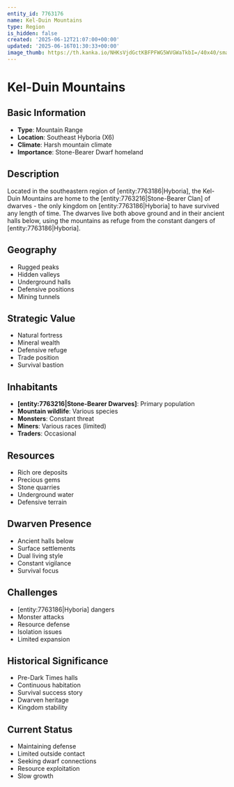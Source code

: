 ```yaml
---
entity_id: 7763176
name: Kel-Duin Mountains
type: Region
is_hidden: false
created: '2025-06-12T21:07:00+00:00'
updated: '2025-06-16T01:30:33+00:00'
image_thumb: https://th.kanka.io/NHKsVjdGctKBFPFWG5WVGWaTkbI=/40x40/smart/src/campaigns/322885/9f0da587-c99f-411b-9158-dddd2ea04ec8.png
---
```


# Kel-Duin Mountains

## Basic Information

- **Type**: Mountain Range
- **Location**: Southeast Hyboria (X6)
- **Climate**: Harsh mountain climate
- **Importance**: Stone-Bearer Dwarf homeland

## Description

Located in the southeastern region of [entity:7763186|Hyboria], the Kel-Duin Mountains are home to the [entity:7763216|Stone-Bearer Clan] of dwarves - the only kingdom on [entity:7763186|Hyboria] to have survived any length of time. The dwarves live both above ground and in their ancient halls below, using the mountains as refuge from the constant dangers of [entity:7763186|Hyboria].

## Geography

- Rugged peaks
- Hidden valleys
- Underground halls
- Defensive positions
- Mining tunnels

## Strategic Value

- Natural fortress
- Mineral wealth
- Defensive refuge
- Trade position
- Survival bastion

## Inhabitants

- **[entity:7763216|Stone-Bearer Dwarves]**: Primary population
- **Mountain wildlife**: Various species
- **Monsters**: Constant threat
- **Miners**: Various races (limited)
- **Traders**: Occasional

## Resources

- Rich ore deposits
- Precious gems
- Stone quarries
- Underground water
- Defensive terrain

## Dwarven Presence

- Ancient halls below
- Surface settlements
- Dual living style
- Constant vigilance
- Survival focus

## Challenges

- [entity:7763186|Hyboria] dangers
- Monster attacks
- Resource defense
- Isolation issues
- Limited expansion

## Historical Significance

- Pre-Dark Times halls
- Continuous habitation
- Survival success story
- Dwarven heritage
- Kingdom stability

## Current Status

- Maintaining defense
- Limited outside contact
- Seeking dwarf connections
- Resource exploitation
- Slow growth